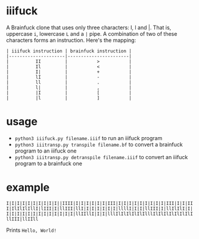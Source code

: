 # iiifuck
A Brainfuck clone that uses only three characters: I, l and |. That is, uppercase `i`, lowercase `L` and a `|` pipe. A combination of two of these characters forms an instruction. Here's the mapping:
```
| iiifuck instruction | brainfuck instruction |
|---------------------|-----------------------|
|          II         |           >           |
|          Il         |           <           |
|          I|         |           +           |
|          lI         |           -           |
|          ll         |           .           |
|          l|         |           ,           |
|          |I         |           [           |
|          |l         |           ]           |
```

# usage
  - `python3 iiifuck.py filename.iiif` to run an iiifuck program
  - `python3 iiitransp.py transpile filename.bf` to convert a brainfuck program to an iiifuck one
  - `python3 iiitransp.py detranspile filename.iiif` to convert an iiifuck program to a brainfuck one

# example

`I|I|I|I|I|I|I|I|I|I||IIII|I|I|I|I|I|I|III|I|I|I|I|I|I|I|I|I|III|I|I|III|IlIlIlIllI|lIII|I|llIII|llI|I|I|I|I|I|I|llllI|I|I|llIII|I|llIlIlI|I|I|I|I|I|I|I|I|I|I|I|I|I|I|llIIllI|I|I|lllIlIlIlIlIlIlllIlIlIlIlIlIlIlIllIII|llIIll`

Prints `Hello, World!`